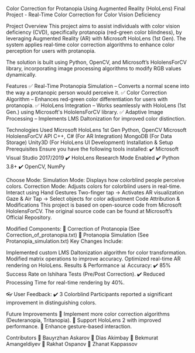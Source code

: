 Color Correction for Protanopia Using Augmented Reality (HoloLens)
Final Project - Real-Time Color Correction for Color Vision Deficiency

Project Overview
This project aims to assist individuals with color vision deficiency (CVD), specifically protanopia (red-green color blindness), by leveraging Augmented Reality (AR) with Microsoft HoloLens (1st Gen). The system applies real-time color correction algorithms to enhance color perception for users with protanopia.

The solution is built using Python, OpenCV, and Microsoft’s HololensForCV library, incorporating image processing algorithms to modify RGB values dynamically.

Features
✅ Real-Time Protanopia Simulation – Converts a normal scene into the way a protanopic person would perceive it.
✅ Color Correction Algorithm – Enhances red-green color differentiation for users with protanopia.
✅ HoloLens Integration – Works seamlessly with HoloLens (1st Gen.) using Microsoft's HololensForCV library.
✅ Adaptive Image Processing – Implements LMS Daltonization for improved color distinction.

Technologies Used
Microsoft HoloLens 1st Gen
Python, OpenCV
Microsoft HololensForCV API
C++, C# (For AR Integration)
MongoDB (For Data Storage)
Unity3D (For HoloLens UI Development)
Installation & Setup
Prerequisites
Ensure you have the following tools installed:
✔️ Microsoft Visual Studio 2017/2019
✔️ HoloLens Research Mode Enabled
✔️ Python 3.8+
✔️ OpenCV, NumPy

Choose Mode:
Simulation Mode: Displays how colorblind people perceive colors.
Correction Mode: Adjusts colors for colorblind users in real-time.
Interact using Hand Gestures
Two-finger tap → Activates AR visualization
Gaze & Air Tap → Select objects for color adjustment
Code Attribution & Modifications
This project is based on open-source code from Microsoft HololensForCV. The original source code can be found at Microsoft’s Official Repository.

Modified Components:
📌 Correction of Protanopia (See Correction_of_protanopia.txt)
📌 Protanopia Simulation (See Protanopia_simulation.txt)
Key Changes Include:

Implemented custom LMS Daltonization algorithm for color transformation.
Modified matrix operations to improve accuracy.
Optimized real-time AR rendering on HoloLens.
Results & Performance
📊 Accuracy:
✔️ 85% Success Rate on Ishihara Tests (Pre/Post Correction).
✔️ Reduced Processing Time for real-time rendering by 40%.

👓 User Feedback:
✔️ 3 Colorblind Participants reported a significant improvement in distinguishing colors.

Future Improvements
🔹 Implement more color correction algorithms (Deuteranopia, Tritanopia).
🔹 Support HoloLens 2 with improved performance.
🔹 Enhance gesture-based interaction.

Contributors
👤 Bauyrzhan Askarov
👤 Dias Akimbay
👤 Bekmurat Amangeldiyev
👤 Rakhat Ospanov
👤 Zhanat Kappassov

